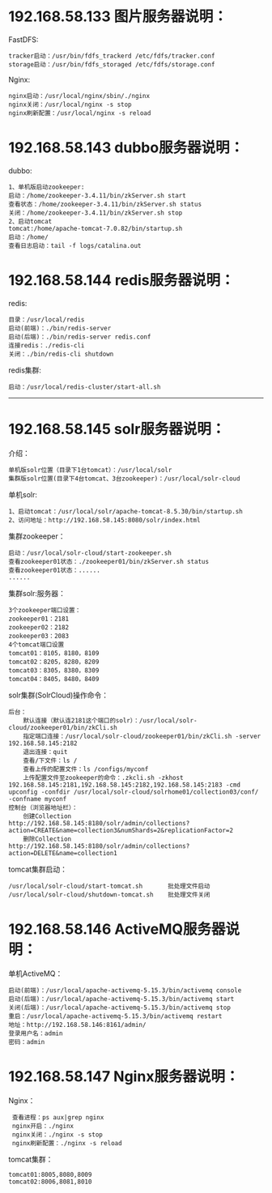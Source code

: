 192.168.58.133 图片服务器说明：
==================================================================
  FastDFS:
 
    tracker启动：/usr/bin/fdfs_trackerd /etc/fdfs/tracker.conf
    storage启动：/usr/bin/fdfs_storaged /etc/fdfs/storage.conf
  Nginx:
 
    nginx启动：/usr/local/nginx/sbin/./nginx
    nginx关闭：/usr/local/nginx -s stop
    nginx刷新配置：/usr/local/nginx -s reload

192.168.58.143 dubbo服务器说明：
==================================================================
  dubbo:

    1、单机版启动zookeeper:
    启动：/home/zookeeper-3.4.11/bin/zkServer.sh start
    查看状态：/home/zookeeper-3.4.11/bin/zkServer.sh status
    关闭：/home/zookeeper-3.4.11/bin/zkServer.sh stop
    2、启动tomcat
    tomcat:/home/apache-tomcat-7.0.82/bin/startup.sh 
    启动：/home/
    查看日志启动：tail -f logs/catalina.out


192.168.58.144 redis服务器说明：
==================================================================
  redis:

    目录：/usr/local/redis
    启动(前端)：./bin/redis-server
    启动(后端)：./bin/redis-server redis.conf
    连接redis：./redis-cli
    关闭：./bin/redis-cli shutdown
  redis集群:

    启动：/usr/local/redis-cluster/start-all.sh
-----------------------------------------------------------------------



192.168.58.145 solr服务器说明：
==================================================================
  介绍：

    单机版solr位置（目录下1台tomcat）：/usr/local/solr
    集群版solr位置(目录下4台tomcat、3台zookeeper)：/usr/local/solr-cloud

  单机solr:

    1、启动tomcat：/usr/local/solr/apache-tomcat-8.5.30/bin/startup.sh
    2、访问地址：http://192.168.58.145:8080/solr/index.html
  集群zookeeper：

    启动：/usr/local/solr-cloud/start-zookeeper.sh
    查看zookeeper01状态：./zookeeper01/bin/zkServer.sh status
    查看zookeeper01状态：......
    ......
  集群solr:服务器：

    3个zookeeper端口设置：
    zookeeper01：2181
    zookeeper02：2182
    zookeeper03：2083
    4个tomcat端口设置
    tomcat01：8105，8180，8109
    tomcat02：8205，8280，8209
    tomcat03：8305，8380，8309
    tomcat04：8405，8480，8409
  solr集群(SolrCloud)操作命令：

    后台：
        默认连接（默认连2181这个端口的solr）：/usr/local/solr-cloud/zookeeper01/bin/zkCli.sh
        指定端口连接：/usr/local/solr-cloud/zookeeper01/bin/zkCli.sh -server 192.168.58.145:2182
        退出连接：quit
        查看/下文件：ls /
        查看上传的配置文件：ls /configs/myconf
        上传配置文件至zookeeper的命令：.zkcli.sh -zkhost 192.168.58.145:2181,192.168.58.145:2182,192.168.58.145:2183 -cmd upconfig -confdir /usr/local/solr-cloud/solrhome01/collection03/conf/ -confname myconf
    控制台（浏览器地址栏）：
        创建Collection    http://192.168.58.145:8180/solr/admin/collections?action=CREATE&name=collection3&numShards=2&replicationFactor=2
        删除Collection    http://192.168.58.145:8180/solr/admin/collections?action=DELETE&name=collection1
  tomcat集群启动：

    /usr/local/solr-cloud/start-tomcat.sh       批处理文件启动
    /usr/local/solr-cloud/shutdown-tomcat.sh    批处理文件关闭
    
    
192.168.58.146 ActiveMQ服务器说明：
==================================================================
  单机ActiveMQ：
    
    启动(前端)：/usr/local/apache-activemq-5.15.3/bin/activemq console
    启动(后端)：/usr/local/apache-activemq-5.15.3/bin/activemq start
    关闭(后端)：/usr/local/apache-activemq-5.15.3/bin/activemq stop
    重启：/usr/local/apache-activemq-5.15.3/bin/activemq restart
    地址：http://192.168.58.146:8161/admin/
    登录用户名：admin
    密码：admin
    
192.168.58.147 Nginx服务器说明：
==================================================================
  Nginx：
  
     查看进程：ps aux|grep nginx 
     nginx开启：./nginx
     nginx关闭：./nginx -s stop
     nginx刷新配置：./nginx -s reload
  
  tomcat集群：
    
    tomcat01:8005,8080,8009
    tomcat02:8006,8081,8010